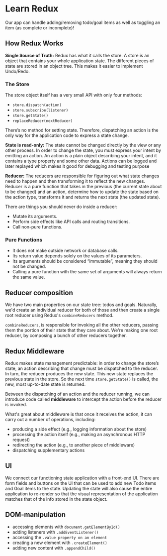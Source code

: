 # Learn Redux

Our app can handle adding/removing todo/goal items as well as toggling an item (as complete or incomplete)!

## How Redux Works

**Single Source of Truth:** Redux has what it calls the store. A store is an object that contains your whole application state. The different pieces of state are stored in an object tree. This makes it easier to implement Undo/Redo.

### The Store

The store object itself has a very small API with only four methods:

- `store.dispatch(action)`
- `store.subscribe(listener)`
- `store.getState()`
- `replaceReducer(nextReducer)`

There’s no method for setting state. Therefore, dispatching an action is the only way for the application code to express a state change.

**State is read-only:** The state cannot be changed directly by the view or any other process. In order to change the state, you must express your intent by emitting an action. An action is a plain object describing your intent, and it contains a type property and some other data. Actions can be logged and later replayed which makes it good for debugging and testing purpose

**Reducer:** The reducers are responsible for figuring out what state changes need to happen and then transforming it to reflect the new changes. Reducer is a pure function that takes in the previous (the current state about to be changed) and an action, determine how to update the state based on the action type, transforms it and returns the next state (the updated state).

There are things you should never do inside a reducer:

- Mutate its arguments.
- Perform side effects like API calls and routing transitions.
- Call non-pure functions.

### Pure Functions

- It does not make outside network or database calls.
- Its return value depends solely on the values of its parameters.
- Its arguments should be considered “immutable”, meaning they should not be changed.
- Calling a pure function with the same set of arguments will always return the same value.

## Reducer composition

We have two main properties on our state tree: todos and goals. Naturally, we'd create an individual reducer for both of those and then create a single root reducer using Redux's `combineReducers` method.

`combineReducers`, is responsible for invoking all the other reducers, passing them the portion of their state that they care about. We're making one root reducer, by composing a bunch of other reducers together.

## Redux Middleware

Redux makes state management predictable: in order to change the store’s state, an action describing that change must be dispatched to the reducer. In turn, the reducer produces the new state. This new state replaces the previous state in the store. So the next time `store.getState()` is called, the new, most up-to-date state is returned.

Between the dispatching of an action and the reducer running, we can introduce code called **middleware** to intercept the action before the reducer is invoked.

What's great about middleware is that once it receives the action, it can carry out a number of operations, including:

- producing a side effect (e.g., logging information about the store)
- processing the action itself (e.g., making an asynchronous HTTP request)
- redirecting the action (e.g., to another piece of middleware)
- dispatching supplementary actions

## UI

We connect our functioning state application with a front-end UI. There are form fields and buttons on the UI that can be used to add new Todo items and Goal items to the state. Updating the state will also cause the entire application to re-render so that the visual representation of the application matches that of the info stored in the state object.

## DOM-manipulation

- accessing elements with `document.getElementById()`
- adding listeners with `.addEventListener()`
- accessing the `.value property on an element`
- creating a new element with `.createElement()`
- adding new content with `.appendChild()`
